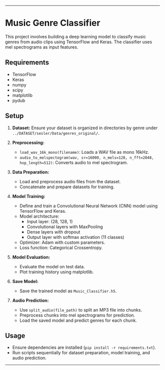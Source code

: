 
---

# Music Genre Classifier

This project involves building a deep learning model to classify music genres from audio clips using TensorFlow and Keras. The classifier uses mel spectrograms as input features.

## Requirements

- TensorFlow
- Keras
- numpy
- scipy
- matplotlib
- pydub

## Setup

1. **Dataset:** Ensure your dataset is organized in directories by genre under `../DATASET/sesler/Data/genres_original/`.

2. **Preprocessing:**
   - `load_wav_16k_mono(filename)`: Loads a WAV file as mono 16kHz.
   - `audio_to_melspectogram(wav, sr=16000, n_mels=128, n_fft=2048, hop_length=512)`: Converts audio to mel spectrogram.

3. **Data Preparation:**
   - Load and preprocess audio files from the dataset.
   - Concatenate and prepare datasets for training.

4. **Model Training:**
   - Define and train a Convolutional Neural Network (CNN) model using TensorFlow and Keras.
   - Model architecture:
     - Input layer: (28, 128, 1)
     - Convolutional layers with MaxPooling
     - Dense layers with dropout
     - Output layer with softmax activation (11 classes)
   - Optimizer: Adam with custom parameters.
   - Loss function: Categorical Crossentropy.

5. **Model Evaluation:**
   - Evaluate the model on test data.
   - Plot training history using matplotlib.

6. **Save Model:**
   - Save the trained model as `Music_Classifier.h5`.

7. **Audio Prediction:**
   - Use `split_audio(file_path)` to split an MP3 file into chunks.
   - Preprocess chunks into mel spectrograms for prediction.
   - Load the saved model and predict genres for each chunk.

## Usage

- Ensure dependencies are installed (`pip install -r requirements.txt`).
- Run scripts sequentially for dataset preparation, model training, and audio prediction.

---
